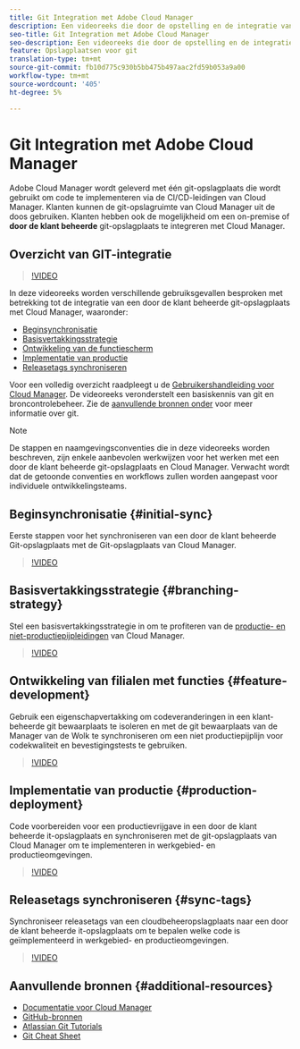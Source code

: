 ```yaml
---
title: Git Integration met Adobe Cloud Manager
description: Een videoreeks die door de opstelling en de integratie van een klant-beheerde (op-gebouw) gogegevensopslagplaats met de Manager van de Adobe Cloud loopt.
seo-title: Git Integration met Adobe Cloud Manager
seo-description: Een videoreeks die door de opstelling en de integratie van een klant-beheerde (op-gebouw) gogegevensopslagplaats met de Manager van de Adobe Cloud loopt.
feature: Opslagplaatsen voor git
translation-type: tm+mt
source-git-commit: fb10d775c930b5bb475b497aac2fd59b053a9a00
workflow-type: tm+mt
source-wordcount: '405'
ht-degree: 5%

---
```



# Git Integration met Adobe Cloud Manager

Adobe Cloud Manager wordt geleverd met één git-opslagplaats die wordt gebruikt om code te implementeren via de CI/CD-leidingen van Cloud Manager. Klanten kunnen de git-opslagruimte van Cloud Manager uit de doos gebruiken. Klanten hebben ook de mogelijkheid om een on-premise of **door de klant beheerde** git-opslagplaats te integreren met Cloud Manager.

## Overzicht van GIT-integratie

>[!VIDEO](https://video.tv.adobe.com/v/28710/)

In deze videoreeks worden verschillende gebruiksgevallen besproken met betrekking tot de integratie van een door de klant beheerde git-opslagplaats met Cloud Manager, waaronder:

* [Beginsynchronisatie](#initial-sync)
* [Basisvertakkingsstrategie](#branching-strategy)
* [Ontwikkeling van de functiescherm](#feature-development)
* [Implementatie van productie](#production-deployment)
* [Releasetags synchroniseren](#sync-tags)

Voor een volledig overzicht raadpleegt u de [Gebruikershandleiding voor Cloud Manager](https://docs.adobe.com/content/help/en/experience-manager-cloud-manager/using/introduction-to-cloud-manager.html). De videoreeks veronderstelt een basiskennis van git en broncontrolebeheer. Zie de [aanvullende bronnen onder](#additional-resources) voor meer informatie over git.

>[!NOTE]
>
> De stappen en naamgevingsconventies die in deze videoreeks worden beschreven, zijn enkele aanbevolen werkwijzen voor het werken met een door de klant beheerde git-opslagplaats en Cloud Manager. Verwacht wordt dat de getoonde conventies en workflows zullen worden aangepast voor individuele ontwikkelingsteams.

## Beginsynchronisatie {#initial-sync}

Eerste stappen voor het synchroniseren van een door de klant beheerde Git-opslagplaats met de Git-opslagplaats van Cloud Manager.

>[!VIDEO](https://video.tv.adobe.com/v/28711/?quality=12)

## Basisvertakkingsstrategie {#branching-strategy}

Stel een basisvertakkingsstrategie in om te profiteren van de [productie- en niet-productiepijpleidingen](https://docs.adobe.com/content/help/en/experience-manager-cloud-manager/using/how-to-use/configuring-pipeline.html) van Cloud Manager.

>[!VIDEO](https://video.tv.adobe.com/v/28712/?quality=12)

## Ontwikkeling van filialen met functies {#feature-development}

Gebruik een eigenschapvertakking om codeveranderingen in een klant-beheerde git bewaarplaats te isoleren en met de git bewaarplaats van de Manager van de Wolk te synchroniseren om een niet productiepijplijn voor codekwaliteit en bevestigingstests te gebruiken.

>[!VIDEO](https://video.tv.adobe.com/v/28723/?quality=12)

## Implementatie van productie {#production-deployment}

Code voorbereiden voor een productievrijgave in een door de klant beheerde it-opslagplaats en synchroniseren met de git-opslagplaats van Cloud Manager om te implementeren in werkgebied- en productieomgevingen.

>[!VIDEO](https://video.tv.adobe.com/v/28724/?quality=12)

## Releasetags synchroniseren {#sync-tags}

Synchroniseer releasetags van een cloudbeheeropslagplaats naar een door de klant beheerde it-opslagplaats om te bepalen welke code is geïmplementeerd in werkgebied- en productieomgevingen.

>[!VIDEO](https://video.tv.adobe.com/v/28725/?quality=12)

## Aanvullende bronnen {#additional-resources}

* [Documentatie voor Cloud Manager](https://docs.adobe.com/content/help/en/experience-manager-cloud-manager/using/introduction-to-cloud-manager.html)
* [GitHub-bronnen](https://try.github.io)
* [Atlassian Git Tutorials](https://www.atlassian.com/git/tutorials/what-is-version-control)
* [Git Cheat Sheet](https://education.github.com/git-cheat-sheet-education.pdf)